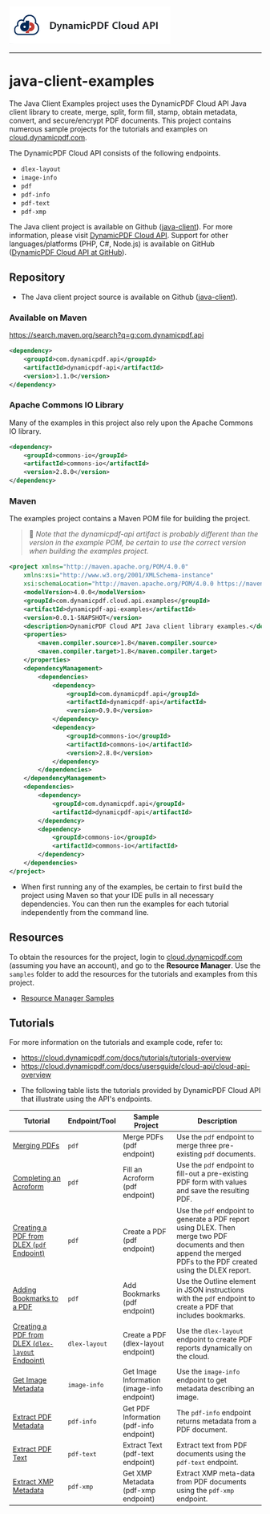 

![](./logo-banner2.png)

***

# java-client-examples

The Java Client Examples project uses the DynamicPDF Cloud API Java client library to create, merge, split, form fill, stamp, obtain metadata, convert, and secure/encrypt PDF documents.  This project contains numerous sample projects for the tutorials and examples on [cloud.dynamicpdf.com](cloud.dynamicpdf.com). 

The DynamicPDF Cloud API consists of the following endpoints.

* `dlex-layout`
* `image-info`
* `pdf`
* `pdf-info`
* `pdf-text`
* `pdf-xmp`

The Java client project is available on Github ([java-client](https://github.com/dynamicpdf-api/java-client)). For more information, please visit [DynamicPDF Cloud API](https://cloud.dynamicpdf.com/ "DynamicPDF Cloud API Homepage"). Support for other languages/platforms (PHP, C#, Node.js) is available on GitHub ([DynamicPDF Cloud API at GitHub](https://github.com/dynamicpdf-api "DynamicPDF Cloud API at GitHub")).

## Repository

* The Java client project source is available on Github ([java-client](https://github.com/dynamicpdf-api/java-client)). 

### **Available on Maven**

https://search.maven.org/search?q=g:com.dynamicpdf.api

```xml
<dependency>
    <groupId>com.dynamicpdf.api</groupId>
    <artifactId>dynamicpdf-api</artifactId>
    <version>1.1.0</version>
</dependency>
```

### **Apache Commons IO Library**

Many of the examples in this project also rely upon the Apache Commons IO library.

```xml
<dependency>
    <groupId>commons-io</groupId>
    <artifactId>commons-io</artifactId>
    <version>2.8.0</version>
</dependency>
```

### Maven

The examples project contains a Maven POM file for building the project. 

> :memo: *Note that the dynamicpdf-api artifact is probably different than the version in the example POM, be certain to use the correct version when building the examples project.*

```xml
<project xmlns="http://maven.apache.org/POM/4.0.0"
	xmlns:xsi="http://www.w3.org/2001/XMLSchema-instance"
	xsi:schemaLocation="http://maven.apache.org/POM/4.0.0 https://maven.apache.org/xsd/maven-4.0.0.xsd">
	<modelVersion>4.0.0</modelVersion>
	<groupId>com.dynamicpdf.cloud.api.examples</groupId>
	<artifactId>dynamicpdf-api-examples</artifactId>
	<version>0.0.1-SNAPSHOT</version>
	<description>DynamicPDF Cloud API Java client library examples.</description>
	<properties>
		<maven.compiler.source>1.8</maven.compiler.source>
		<maven.compiler.target>1.8</maven.compiler.target>
	</properties>
	<dependencyManagement>
		<dependencies>
			<dependency>
				<groupId>com.dynamicpdf.api</groupId>
				<artifactId>dynamicpdf-api</artifactId>
				<version>0.9.0</version>
			</dependency>
			<dependency>
				<groupId>commons-io</groupId>
				<artifactId>commons-io</artifactId>
				<version>2.8.0</version>
			</dependency>
		</dependencies>
	</dependencyManagement>
	<dependencies>
		<dependency>
			<groupId>com.dynamicpdf.api</groupId>
			<artifactId>dynamicpdf-api</artifactId>
		</dependency>
		<dependency>
			<groupId>commons-io</groupId>
			<artifactId>commons-io</artifactId>
		</dependency>
	</dependencies>
</project>
```

* When first running any of the examples, be certain to first build the project using Maven so that your IDE pulls in all necessary dependencies. You can then run the examples for each tutorial independently from the command line.

## Resources

To obtain the resources for the project, login to [cloud.dynamicpdf.com](cloud.dynamicpdf.com) (assuming you have an account), and go to the **Resource Manager**. Use the `samples` folder to add the resources for the tutorials and examples from this project.

- [Resource Manager Samples](https://cloud.dynamicpdf.com/docs/usersguide/environment-manager/environment-manager-sample-resources)  

## Tutorials

For more information on the tutorials and example code, refer to:

- https://cloud.dynamicpdf.com/docs/tutorials/tutorials-overview
- https://cloud.dynamicpdf.com/docs/usersguide/cloud-api/cloud-api-overview

* The following table lists the tutorials provided by DynamicPDF Cloud API that illustrate using the API's endpoints.

| Tutorial                                                     | Endpoint/Tool | Sample Project                              | Description                                                  |
| ------------------------------------------------------------ | ------------- | ------------------------------------------- | ------------------------------------------------------------ |
| [Merging PDFs](./cloud-api/merging-pdfs)                     | `pdf`         | Merge PDFs (pdf endpoint)                   | Use the `pdf` endpoint to merge three pre-existing `pdf` documents. |
| [Completing an Acroform](./cloud-api/form-completion)        | `pdf`         | Fill an Acroform (pdf endpoint)             | Use the `pdf` endpoint to fill-out a pre-existing PDF form with values and save the resulting PDF. |
| [Creating a PDF from DLEX (`pdf` Endpoint)](./cloud-api/dlex-pdf-endpoint) | `pdf`         | Create a PDF (pdf endpoint)                 | Use the `pdf` endpoint to generate a PDF report using DLEX. Then merge two PDF documents and then append the merged PDFs to the PDF created using the DLEX report. |
| [Adding Bookmarks to a PDF](./cloud-api/bookmarks)           | `pdf`         | Add Bookmarks (pdf endpoint)                | Use the Outline element in JSON instructions with the `pdf` endpoint to create a PDF that includes bookmarks. |
| [Creating a PDF from DLEX (`dlex-layout` Endpoint)](./cloud-api/dlex-layout) | `dlex-layout` | Create a PDF (dlex-layout endpoint)         | Use the `dlex-layout` endpoint to create PDF reports dynamically on the cloud. |
| [Get Image Metadata](./cloud-api/image-info)                 | `image-info`  | Get Image Information (image-info endpoint) | Use the `image-info` endpoint to get metadata describing an image. |
| [Extract PDF Metadata](./cloud-api/pdf-info)                 | `pdf-info`    | Get PDF Information (pdf-info endpoint)     | The `pdf-info` endpoint returns metadata from a PDF document. |
| [Extract PDF Text](./cloud-api/pdf-text)                     | `pdf-text`    | Extract Text (pdf-text endpoint)            | Extract text from PDF documents using the `pdf-text` endpoint. |
| [Extract XMP Metadata](./cloud-api/pdf-xmp)                  | `pdf-xmp`     | Get XMP Metadata (pdf-xmp endpoint)         | Extract XMP meta-data from PDF documents using the `pdf-xmp` endpoint. |
